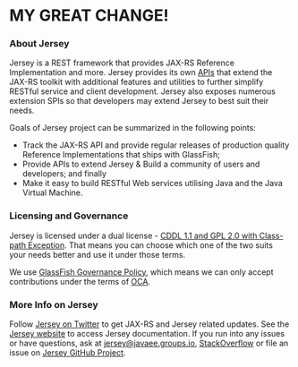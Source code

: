 # MY GREAT CHANGE! #

### About Jersey

Jersey is a REST framework that provides JAX-RS Reference Implementation and more.
Jersey provides its own [APIs][jersey-api] that extend the JAX-RS toolkit with
additional features and utilities to further simplify RESTful service and client
development. Jersey also exposes numerous extension SPIs so that developers may
extend Jersey to best suit their needs.

Goals of Jersey project can be summarized in the following points:

*   Track the JAX-RS API and provide regular releases of production quality
    Reference Implementations that ships with GlassFish;
*   Provide APIs to extend Jersey & Build a community of users and developers;
    and finally
*   Make it easy to build RESTful Web services utilising Java and the
    Java Virtual Machine.

### Licensing and Governance
Jersey is licensed under a dual license - [CDDL 1.1 and GPL 2.0 with Class-path Exception](LICENSE.txt).
That means you can choose which one of the two suits your needs better and use it under those terms.

We use [GlassFish Governance Policy](GovernancePolicy.md), which means we can only accept contributions under
 the terms of [OCA][oca].

### More Info on Jersey
Follow [Jersey on Twitter][jersey-twitter] to get JAX-RS and Jersey related updates.
See the [Jersey website][jersey-web] to access Jersey documentation. If you run into any issues or have questions,
ask at [jersey@javaee.groups.io][jersey-users], [StackOverflow][jersey-so] or file an issue on [Jersey GitHub Project][jersey-issues].

[oca]: http://oracle.com/technetwork/goto/oca
[jersey-api]: https://jersey.github.io/apidocs/latest/jersey/index.html
[jersey-issues]: https://github.com/jersey/jersey/issues
[jersey-so]: http://stackoverflow.com/questions/tagged/jersey
[jersey-twitter]: http://twitter.com/gf_jersey
[jersey-users]: mailto:jersey@javaee.groups.io
[jersey-web]: http://jersey.github.io
